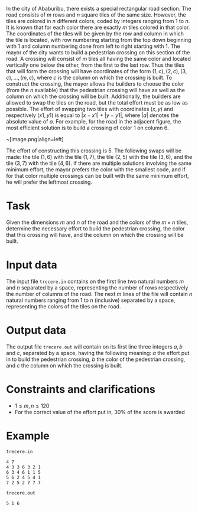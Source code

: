 In the city of Ababuribu, there exists a special rectangular road section. The road consists of $m$ rows and $n$ square tiles of the same size. However, the tiles are colored in $n$ different colors, coded by integers ranging from $1$ to $n$. It is known that for each color there are exactly $m$ tiles colored in that color. The coordinates of the tiles will be given by the row and column in which the tile is located, with row numbering starting from the top down beginning with $1$ and column numbering done from left to right starting with $1$. The mayor of the city wants to build a pedestrian crossing on this section of the road. A crossing will consist of $m$ tiles all having the same color and located vertically one below the other, from the first to the last row. Thus the tiles that will form the crossing will have coordinates of the form $(1,c), (2,c), (3,c), \dots, (m,c)$, where $c$ is the column on which the crossing is built. To construct the crossing, the mayor allows the builders to choose the color (from the $n$ available) that the pedestrian crossing will have as well as the column on which the crossing will be built. Additionally, the builders are allowed to swap the tiles on the road, but the total effort must be as low as possible. The effort of swapping two tiles with coordinates $(x,y)$ and respectively $(x1,y1)$ is equal to $|x-x1|+|y-y1|$, where $|a|$ denotes the absolute value of $a$. For example, for the road in the adjacent figure, the most efficient solution is to build a crossing of color $1$ on column $6$.

~[image.png|align=left]

The effort of constructing this crossing is $5$. The following swaps will be made: the tile $(1,6)$ with the tile $(1,7)$, the tile $(2,5)$ with the tile $(3,6)$, and the tile $(3,7)$ with the tile $(4,6)$. If there are multiple solutions involving the same minimum effort, the mayor prefers the color with the smallest code, and if for that color multiple crossings can be built with the same minimum effort, he will prefer the leftmost crossing.

# Task

Given the dimensions $m$ and $n$ of the road and the colors of the $m \times n$ tiles, determine the necessary effort to build the pedestrian crossing, the color that this crossing will have, and the column on which the crossing will be built.

# Input data

The input file `trecere.in` contains on the first line two natural numbers $m$ and $n$ separated by a space, representing the number of rows respectively the number of columns of the road. The next $m$ lines of the file will contain $n$ natural numbers ranging from $1$ to $n$ (inclusive) separated by a space, representing the colors of the tiles on the road.

# Output data

The output file `trecere.out` will contain on its first line three integers $a, b$ and $c$, separated by a space, having the following meaning: $a$ the effort put in to build the pedestrian crossing, $b$ the color of the pedestrian crossing, and $c$ the column on which the crossing is built.

# Constraints and clarifications

* $1 \leq m, n \leq 120$
* For the correct value of the effort put in, $30\%$ of the score is awarded

# Example

`trecere.in`
```
4 7
4 3 3 6 3 2 1
6 3 4 6 1 1 5
5 6 2 4 5 4 1
7 2 5 2 7 7 7
```

`trecere.out`
```
5 1 6
```